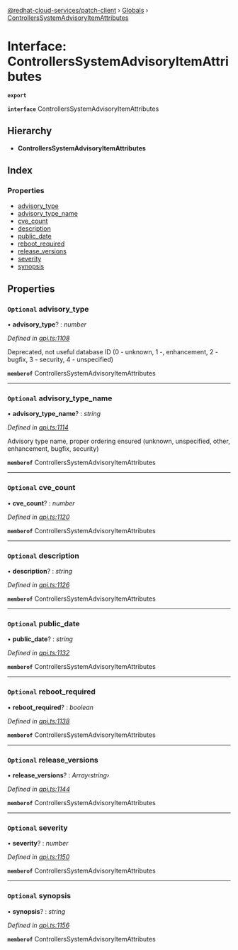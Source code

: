 [@redhat-cloud-services/patch-client](../README.md) › [Globals](../globals.md) › [ControllersSystemAdvisoryItemAttributes](controllerssystemadvisoryitemattributes.md)

# Interface: ControllersSystemAdvisoryItemAttributes

**`export`** 

**`interface`** ControllersSystemAdvisoryItemAttributes

## Hierarchy

* **ControllersSystemAdvisoryItemAttributes**

## Index

### Properties

* [advisory_type](controllerssystemadvisoryitemattributes.md#optional-advisory_type)
* [advisory_type_name](controllerssystemadvisoryitemattributes.md#optional-advisory_type_name)
* [cve_count](controllerssystemadvisoryitemattributes.md#optional-cve_count)
* [description](controllerssystemadvisoryitemattributes.md#optional-description)
* [public_date](controllerssystemadvisoryitemattributes.md#optional-public_date)
* [reboot_required](controllerssystemadvisoryitemattributes.md#optional-reboot_required)
* [release_versions](controllerssystemadvisoryitemattributes.md#optional-release_versions)
* [severity](controllerssystemadvisoryitemattributes.md#optional-severity)
* [synopsis](controllerssystemadvisoryitemattributes.md#optional-synopsis)

## Properties

### `Optional` advisory_type

• **advisory_type**? : *number*

*Defined in [api.ts:1108](https://github.com/RedHatInsights/javascript-clients/blob/669b7c5/packages/patch/api.ts#L1108)*

Deprecated, not useful database ID (0 - unknown, 1 -, enhancement, 2 - bugfix, 3 - security, 4 - unspecified)

**`memberof`** ControllersSystemAdvisoryItemAttributes

___

### `Optional` advisory_type_name

• **advisory_type_name**? : *string*

*Defined in [api.ts:1114](https://github.com/RedHatInsights/javascript-clients/blob/669b7c5/packages/patch/api.ts#L1114)*

Advisory type name, proper ordering ensured (unknown, unspecified, other, enhancement, bugfix, security)

**`memberof`** ControllersSystemAdvisoryItemAttributes

___

### `Optional` cve_count

• **cve_count**? : *number*

*Defined in [api.ts:1120](https://github.com/RedHatInsights/javascript-clients/blob/669b7c5/packages/patch/api.ts#L1120)*

**`memberof`** ControllersSystemAdvisoryItemAttributes

___

### `Optional` description

• **description**? : *string*

*Defined in [api.ts:1126](https://github.com/RedHatInsights/javascript-clients/blob/669b7c5/packages/patch/api.ts#L1126)*

**`memberof`** ControllersSystemAdvisoryItemAttributes

___

### `Optional` public_date

• **public_date**? : *string*

*Defined in [api.ts:1132](https://github.com/RedHatInsights/javascript-clients/blob/669b7c5/packages/patch/api.ts#L1132)*

**`memberof`** ControllersSystemAdvisoryItemAttributes

___

### `Optional` reboot_required

• **reboot_required**? : *boolean*

*Defined in [api.ts:1138](https://github.com/RedHatInsights/javascript-clients/blob/669b7c5/packages/patch/api.ts#L1138)*

**`memberof`** ControllersSystemAdvisoryItemAttributes

___

### `Optional` release_versions

• **release_versions**? : *Array‹string›*

*Defined in [api.ts:1144](https://github.com/RedHatInsights/javascript-clients/blob/669b7c5/packages/patch/api.ts#L1144)*

**`memberof`** ControllersSystemAdvisoryItemAttributes

___

### `Optional` severity

• **severity**? : *number*

*Defined in [api.ts:1150](https://github.com/RedHatInsights/javascript-clients/blob/669b7c5/packages/patch/api.ts#L1150)*

**`memberof`** ControllersSystemAdvisoryItemAttributes

___

### `Optional` synopsis

• **synopsis**? : *string*

*Defined in [api.ts:1156](https://github.com/RedHatInsights/javascript-clients/blob/669b7c5/packages/patch/api.ts#L1156)*

**`memberof`** ControllersSystemAdvisoryItemAttributes
